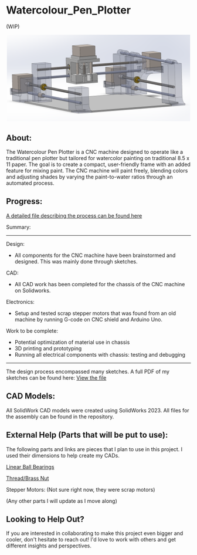 # Watercolour_Pen_Plotter
(WIP)

<p align="center">
  <img src="Photos/Full_Assembly.png" alt="Full Assembly" width="500" >
</p>

## About:
The Watercolour Pen Plotter is a CNC machine designed to operate like a traditional pen plotter but tailored for watercolor painting on traditional 8.5 x 11 paper. The goal is to create a compact, user-friendly frame with an added feature for mixing paint. The CNC machine will paint freely, blending colors and adjusting shades by varying the paint-to-water ratios through an automated process.

## Progress:
 [A detailed file describing the process can be found here](Progress.md)

Summary: 
_________________________________________________________________________________________________________________
Design:
- All components for the CNC machine have been brainstormed and designed. This was mainly done through sketches.
  
CAD:
- All CAD work has been completed for the chassis of the CNC machine on Solidworks. 

Electronics:
- Setup and tested scrap stepper motors that was found from an old machine by running G-code on CNC shield and Arduino Uno.

Work to be complete:
- Potential optimization of material use in chassis
- 3D printing and prototyping
- Running all electrical components with chassis: testing and debugging
___________________________________________________________________________________________________________________

  The design process encompassed many sketches. A full PDF of my sketches can be found here: 
  [View the file](WCPP_Design.pdf)

## CAD Models:

All SolidWork CAD models were created using SolidWorks 2023. All files for the assembly can be found in the repository.

## External Help (Parts that will be put to use):

The following parts and links are pieces that I plan to use in this project. I used their dimensions to help create my CADs.

[Linear Ball Bearings](https://www.amazon.ca/Linear-Bearing-Bushing-Bearings-Printer/dp/B07G959TX9/ref=asc_df_B07G959TX9/?tag=googleshopc0c-20&linkCode=df0&hvadid=706827341213&hvpos=&hvnetw=g&hvrand=3155492076409892794&hvpone=&hvptwo=&hvqmt=&hvdev=c&hvdvcmdl=&hvlocint=&hvlocphy=9189954&hvtargid=pla-863750415054&psc=1&mcid=83356063198b373095a54e353a229e2e&gad_source=1 )

[Thread/Brass Nut](https://www.amazon.ca/150mm%EF%BC%885-9-Inches%EF%BC%89Tr8x2-Thread-Printer-Machine/dp/B08JLHSHQ7/ref=sr_1_5?crid=342U61I1D2Z1W&dib=eyJ2IjoiMSJ9.K8yFaoKvD93vHmMWu-6dosnkI2Hc2hESDCKq_MX9UniTH5eMmlaz17-AECvAzfr8fa_tNlko94LElgOuGFR1pg6fcWvTTDkgcckrDLfGwWS8UG0s_nAbi7ZlSiZkIKOKXjpPNoiVtZpvaRJ11V6ocisPhilxNeRoQQomr4IUeATEzIMc6_8TXVi6bi3p8QAi7mgU_17RZqDUStCGY1cZNPm8Jn7m046fybx8Nv4n5sLPZOa2qYlaoLF6uuexDXtZP9xRNpqIcq5JOThz-4zYmkw-lxmnBmpaidmHJpAknTc.nwcdfs_AbFmB5oZ7mY58bLYDzkMkdjy3nAAIeM9Bnm4&dib_tag=se&keywords=thread%2Band%2Bnut%2Bcnc&qid=1724987692&s=industrial&sprefix=thread%2Band%2Bnut%2Bcnc%2Cindustrial%2C91&sr=1-5&th=1)

Stepper Motors: (Not sure right now, they were scrap motors)

(Any other parts I will update as I move along)

  ## Looking to Help Out?

If you are interested in collaborating to make this project even bigger and cooler, don't hesitate to reach out! I'd love to work with others and get different insights and perspectives.

  


  


